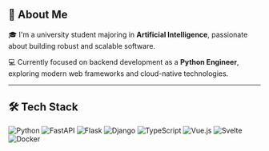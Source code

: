 ## 👋 About Me

🎓 I'm a university student majoring in **Artificial Intelligence**, passionate about building robust and scalable software.

💻 Currently focused on backend development as a **Python Engineer**, exploring modern web frameworks and cloud-native technologies.

---

## 🛠️ Tech Stack

<p align="left">
  <img src="https://img.shields.io/badge/Python-3776AB?style=flat&logo=python&logoColor=white" alt="Python" />
  <img src="https://img.shields.io/badge/FastAPI-009688?style=flat&logo=fastapi&logoColor=white" alt="FastAPI" />
  <img src="https://img.shields.io/badge/Flask-000000?style=flat&logo=flask&logoColor=white" alt="Flask" />
  <img src="https://img.shields.io/badge/Django-092E20?style=flat&logo=django&logoColor=white" alt="Django" />
  <img src="https://img.shields.io/badge/TypeScript-3178C6?style=flat&logo=typescript&logoColor=white" alt="TypeScript" />
  <img src="https://img.shields.io/badge/Vue.js-42b883?style=flat&logo=vue.js&logoColor=white" alt="Vue.js" />
  <img src="https://img.shields.io/badge/Svelte-FF3E00?style=flat&logo=svelte&logoColor=white" alt="Svelte" />
  <img src="https://img.shields.io/badge/Docker-2496ED?style=flat&logo=docker&logoColor=white" alt="Docker" />
</p>
